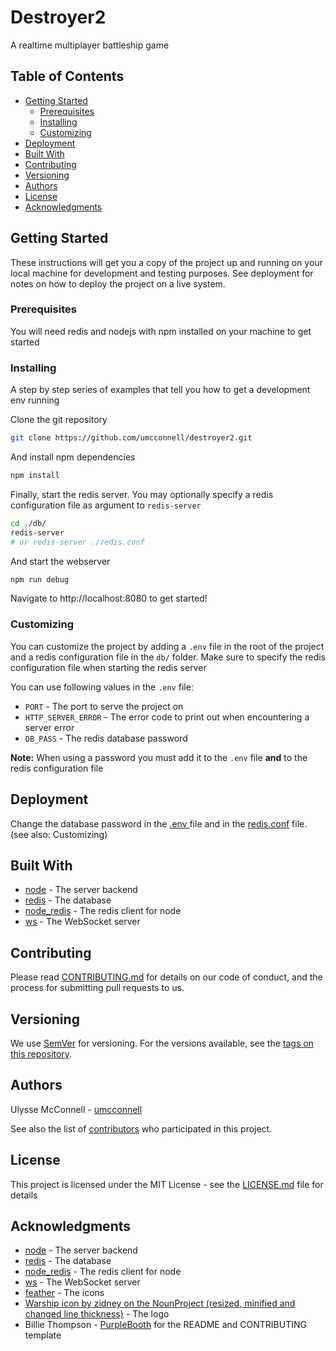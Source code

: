 # Destroyer2

A realtime multiplayer battleship game

## Table of Contents

-   [Getting Started](#getting-started)
    -   [Prerequisites](#prerequisites)
    -   [Installing](#installing)
    -   [Customizing](#customizing)
-   [Deployment](#deployment)
-   [Built With](#built-with)
-   [Contributing](#contributing)
-   [Versioning](#versioning)
-   [Authors](#authors)
-   [License](#license)
-   [Acknowledgments](#acknowledgments)

## Getting Started

These instructions will get you a copy of the project up and running on your local machine for development and testing purposes. See deployment for notes on how to deploy the project on a live system.

### Prerequisites

You will need redis and nodejs with npm installed on your machine to get started

### Installing

A step by step series of examples that tell you how to get a development env running

Clone the git repository

```bash
git clone https://github.com/umcconnell/destroyer2.git
```

And install npm dependencies

```bash
npm install
```

Finally, start the redis server.
You may optionally specify a redis configuration file as argument to `redis-server`

```bash
cd ./db/
redis-server
# or redis-server ./redis.conf
```

And start the webserver

```bash
npm run debug
```

Navigate to http://localhost:8080 to get started!

### Customizing

You can customize the project by adding a `.env` file in the root of the project and a redis configuration file in the `db/` folder. Make sure to specify the redis configuration file when starting the redis server

You can use following values in the `.env` file:

-   `PORT` - The port to serve the project on
-   `HTTP_SERVER_ERROR` - The error code to print out when encountering a server error
-   `DB_PASS` - The redis database password

**Note:** When using a password you must add it to the `.env` file **and** to the redis configuration file

## Deployment

Change the database password in the [.env ](.env) file and in the [redis.conf](db/redis.conf) file. (see also: Customizing)

## Built With

-   [node](https://nodejs.org/) - The server backend
-   [redis](https://redis.io/) - The database
-   [node_redis](https://github.com/NodeRedis/node_redis) - The redis client for node
-   [ws](https://github.com/websockets/ws) - The WebSocket server

## Contributing

Please read [CONTRIBUTING.md](CONTRIBUTING.md) for details on our code of conduct, and the process for submitting pull requests to us.

## Versioning

We use [SemVer](http://semver.org/) for versioning. For the versions available, see the [tags on this repository](https://github.com/umcconnell/destroyer2/tags).

## Authors

Ulysse McConnell - [umcconnell](https://github.com/umcconnell/)

See also the list of [contributors](https://github.com/umcconnell/destroyer2/contributors) who participated in this project.

## License

This project is licensed under the MIT License - see the [LICENSE.md](LICENSE.md) file for details

## Acknowledgments

-   [node](https://nodejs.org/) - The server backend
-   [redis](https://redis.io/) - The database
-   [node_redis](https://github.com/NodeRedis/node_redis) - The redis client for node
-   [ws](https://github.com/websockets/ws) - The WebSocket server
-   [feather](https://github.com/feathericons/feather) - The icons
-   [Warship icon by zidney on the NounProject (resized, minified and changed line thickness)](https://thenounproject.com/term/warship/1597472/) - The logo
-   Billie Thompson - [PurpleBooth](https://github.com/PurpleBooth) for the README and CONTRIBUTING template
